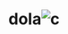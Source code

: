 # dola![c](https://user-images.githubusercontent.com/101182705/187270569-bf73bae7-0c5e-484c-849d-a2214cd3ece0.jpeg)
